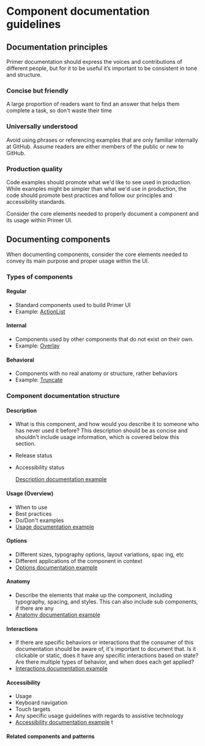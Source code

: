 # Component documentation guidelines


## Documentation principles
Primer documentation should express the voices and contributions of different people, but for it to be useful it’s important to be consistent in tone and structure. 

### Concise but friendly
A large proportion of readers want to find an answer that helps them complete a task, so don't waste their time 

### Universally understood
Avoid using phrases or referencing examples that are only familiar internally at GitHub. Assume readers are either members of the public or new to GitHub. 

### Production quality
Code examples should promote what we'd like to see used in production. While examples might be simpler than what we'd use in production, the code should promote best practices and follow our principles and accessibility standards.

Consider the core elements needed to properly document a component and its usage within Primer UI. 


## Documenting components
When documenting components, consider the core elements needed to convey its main purpose and proper usage within the UI.

### Types of components 
#### Regular
- Standard components used to build Primer UI
- Example:  [ActionList](#)

#### Internal
- Components used by other components that do not exist on their own. 
- Example:  [Overlay](#)

#### Behavioral
- Components with no real anatomy or structure, rather behaviors
- Example:  [Truncate](#)

### Component documentation structure
#### Description
- What is this component, and how would you describe it to someone who has never used it before? This description should be as concise and shouldn't include usage information, which is covered below this section. 
- Release status
- Accessibility status

    [Description documentation example](#)

#### Usage (Overview)
- When to use
- Best practices
- Do/Don't examples
- [Usage documentation example](#)

#### Options
- Different sizes, typography options, layout variations, spac
ing, etc
- Different applications of the component in context
- [Options documentation example](#)

#### Anatomy 
- Describe the elements that make up the component, including typography, spacing, and styles. This can also include sub components, if there are any
- [Anatomy documentation example](#)

#### Interactions
- If there are specific behaviors or interactions that the consumer of this documentation should be aware of, it's important to document that. Is it clickable or static, does it have any specific interactions based on state? Are there multiple types of behavior, and when does each get applied? 
- [Interactions documentation example](#)

#### Accessibility
- Usage
- Keyboard navigation
- Touch targets
- Any specific usage guidelines with regards to assistive technology 
- [Accessibility documentation example](#)
t
#### Related components and patterns

